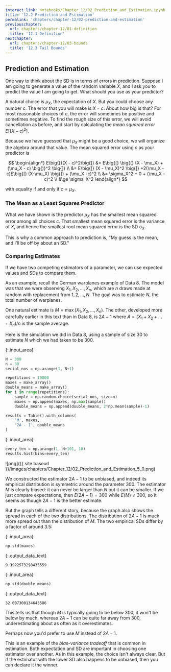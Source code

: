 ```yaml
---
interact_link: notebooks/Chapter_12/02_Prediction_and_Estimation.ipynb
title: '12.2 Prediction and Estimation'
permalink: 'chapters/chapter-12/02-prediction-and-estimation'
previouschapter:
  url: chapters/chapter-12/01-definition
  title: '12.1 Definition'
nextchapter:
  url: chapters/chapter-12/03-bounds
  title: '12.3 Tail Bounds'
---
```


## Prediction and Estimation

One way to think about the SD is in terms of errors in prediction. Suppose I am going to generate a value of the random variable $X$, and I ask you to predict the value I am going to get. What should you use as your predictor?

A natural choice is $\mu_X$, the expectation of $X$. But you could choose any number $c$. The error that you will make is $X - c$. About how big is that? For most reasonable choices of $c$, the error will sometimes be positive and sometimes negative. To find the rough size of this error, we will avoid cancellation as before, and start by calculating the *mean squared error* $E[(X-c)^2]$.

Because we have guessed that $\mu_X$ might be a good choice, we will organize the algebra around that value. The mean squared error using $c$ as your predictor is

$$
\begin{align*}
E\big{[}(X - c)^2\big{]} &= E\big{[} \big{(} (X - \mu_X) + (\mu_X - c) \big{)}^2 \big{]} \\
&= E\big{[} (X - \mu_X)^2 \big{]} +2(\mu_X - c)E\big{[} (X-\mu_X) \big{]} + (\mu_X -c)^2 \\
&= \sigma_X^2 + 0 + (\mu_X -c)^2 \\
&\ge \sigma_X^2
\end{align*}
$$

with equality if and only if $c = \mu_X$.

### The Mean as a Least Squares Predictor
What we have shown is the predictor $\mu_X$ has the smallest mean squared error among all choices $c$. That smallest mean squared error is the variance of $X$, and hence the smallest root mean squared error is the SD $\sigma_X$.

This is why a common approach to prediction is, "My guess is the mean, and I'll be off by about an SD." 

### Comparing Estimates
If we have two competing estimators of a parameter, we can use expected values and SDs to compare them. 

As an example, recall the German warplanes example of Data 8. The model was that we were observing $X_1, X_2, \ldots , X_n$, which are $n$ draws made at random with replacement from $1, 2, \ldots , N$. The goal was to estimate $N$, the total number of warplanes.

One natural estimate is $M = \max(X_1, X_2, \ldots , X_n)$. The other, developed more carefully earlier in this text than in Data 8, is $2A - 1$
where $A = (X_1 + X_2 + \ldots + X_n)/n$ is the sample average.

Here is the simulation we did in Data 8, using a sample of size 30 to estimate $N$ which we had taken to be 300.


{:.input_area}
```python
N = 300
n = 30
serial_nos = np.arange(1, N+1)

repetitions = 10000
maxes = make_array()
double_means = make_array()
for i in range(repetitions):
    sample = np.random.choice(serial_nos, size=n)
    maxes = np.append(maxes, np.max(sample))
    double_means = np.append(double_means, 2*np.mean(sample)-1)

results = Table().with_columns(
    'M', maxes,
    '2A - 1', double_means
)
```


{:.input_area}
```python
every_ten = np.arange(1, N+101, 10)
results.hist(bins=every_ten)
```


![png]({{ site.baseurl }}/images/chapters/Chapter_12/02_Prediction_and_Estimation_5_0.png)


We constructed the estimator $2A - 1$ to be unbiased, and indeed its empirical distribution is symmetric around the parameter 300. The estimator $M$ is clearly biased: it can never be larger than $N$ but it can be smaller. If we just compare expectations, then $E(2A-1) = 300$ while $E(M) \ne 300$, so it seems as though $2A-1$ is the better estimate.

But the graph tells a different story, because the graph also shows the spread in each of the two distributions. The distribution of $2A-1$ is much more spread out than the distribution of $M$. The two empirical SDs differ by a factor of around 3.5:


{:.input_area}
```python
np.std(maxes)
```




{:.output_data_text}
```
9.3922573298435559
```




{:.input_area}
```python
np.std(double_means)
```




{:.output_data_text}
```
32.007300134643586
```



This tells us that though $M$ is typically going to be below 300, it won't be below by much, whereas $2A-1$ can be quite far away from 300, underestimating about as often as it overestimates.

Perhaps now you'd prefer to use $M$ instead of $2A-1$.

This is an example of the *bias-variance tradeoff* that is common in estimation. Both expectation and SD are important in choosing one estimator over another. As in this example, the choice isn't always clear. But if the estimator with the lower SD also happens to be unbiased, then you can declare it the winner.
